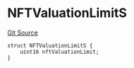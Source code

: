# NFTValuationLimitS
[Git Source](https://github.com/thrackle-io/forte-rules-engine/blob/1d703cedb38743c0c4b996d79399b43cea9338a4/src/client/token/handler/diamond/RuleStorage.sol)


```solidity
struct NFTValuationLimitS {
    uint16 nftValuationLimit;
}
```


